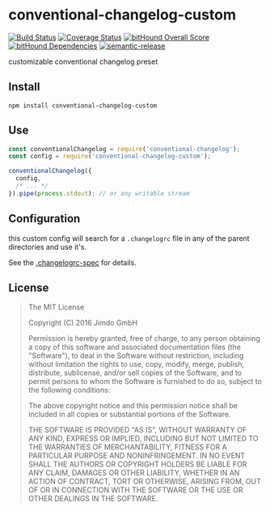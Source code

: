 conventional-changelog-custom
=============================

[![Build Status](https://travis-ci.org/Jimdo/conventional-changelog-custom.svg?branch=master)](https://travis-ci.org/Jimdo/conventional-changelog-custom)
[![Coverage Status](https://coveralls.io/repos/github/Jimdo/conventional-changelog-custom/badge.svg?branch=master)](https://coveralls.io/github/Jimdo/conventional-changelog-custom?branch=master)
[![bitHound Overall Score](https://www.bithound.io/github/Jimdo/conventional-changelog-custom/badges/score.svg)](https://www.bithound.io/github/Jimdo/conventional-changelog-custom)
[![bitHound Dependencies](https://www.bithound.io/github/Jimdo/conventional-changelog-custom/badges/dependencies.svg)](https://www.bithound.io/github/Jimdo/conventional-changelog-custom/master/dependencies/npm)
[![semantic-release](https://img.shields.io/badge/%20%20%F0%9F%93%A6%F0%9F%9A%80-semantic--release-e10079.svg)](https://github.com/semantic-release/semantic-release)


customizable conventional changelog preset


Install
-------

`npm install conventional-changelog-custom`


Use
---

```js
const conventionalChangelog = require('conventional-changelog');
const config = require('conventional-changelog-custom');

conventionalChangelog({
  config,
  /* ... */
}).pipe(process.stdout); // or any writable stream
```

Configuration
-------------

this custom config will search for a `.changelogrc` file 
in any of the parent directories and use it's.

See the [.changelogrc-spec](https://github.com/Jimdo/changelogrc-spec) for details.


License
-------

> The MIT License
> 
> Copyright (C) 2016 Jimdo GmbH
> 
> Permission is hereby granted, free of charge, to any person obtaining a copy of
> this software and associated documentation files (the "Software"), to deal in
> the Software without restriction, including without limitation the rights to
> use, copy, modify, merge, publish, distribute, sublicense, and/or sell copies
> of the Software, and to permit persons to whom the Software is furnished to do
> so, subject to the following conditions:
> 
> The above copyright notice and this permission notice shall be included in all
> copies or substantial portions of the Software.
> 
> THE SOFTWARE IS PROVIDED "AS IS", WITHOUT WARRANTY OF ANY KIND, EXPRESS OR
> IMPLIED, INCLUDING BUT NOT LIMITED TO THE WARRANTIES OF MERCHANTABILITY, FITNESS
> FOR A PARTICULAR PURPOSE AND NONINFRINGEMENT. IN NO EVENT SHALL THE AUTHORS OR
> COPYRIGHT HOLDERS BE LIABLE FOR ANY CLAIM, DAMAGES OR OTHER LIABILITY, WHETHER
> IN AN ACTION OF CONTRACT, TORT OR OTHERWISE, ARISING FROM, OUT OF OR IN
> CONNECTION WITH THE SOFTWARE OR THE USE OR OTHER DEALINGS IN THE SOFTWARE.
